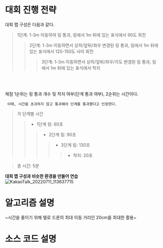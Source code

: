 # 대회 진행 전략
대회 맵 구성은 다음과 같다.
> 1단계: 1-3m 이동하여 링 통과, 링에서 1m 뒤에 있는 표식에서 90도 회전
>    > 2단계: 1-3m 이동하면서 상하/앞뒤/좌우 변경된 링 통과, 링에서 1m 뒤에 있는 표식에서 120-150도 사이 회전
>    >    > 3단계: 1-3m 이동하면서 상하/앞뒤/좌우/각도 변경된 링 통과, 링에서 1m 뒤에 있는 표식에서 착지  
<Br>
<br>
<br>
채점 1순위는 링 통과 개수 및 착지 여부(단계 통과 여부), 2순위는 시간이다.

     이때, 시간을 초과하지 않고 통과해야 단계를 통과했다고 인정한다.

>    각 단계별 시간
>> * 1단계 링: 60초     
>>> * 2단계 링: 90초 
>>>> * 3단계 링: 130초 
>>>>> * 착지: 20초


> 총 시간: 5분
    


**대회 맵 구성과 비슷한 환경을 만들어 연습**<br>
![KakaoTalk_20220711_113637715](https://user-images.githubusercontent.com/103032180/178187069-9ce6c275-917b-4d44-9b45-9b5c5327a93e.jpg)



# 알고리즘 설명
~시간을 줄이기 위해 텔로 드론의 최대 이동 거리인 20cm를 최대한 활용~





# 소스 코드 설명
